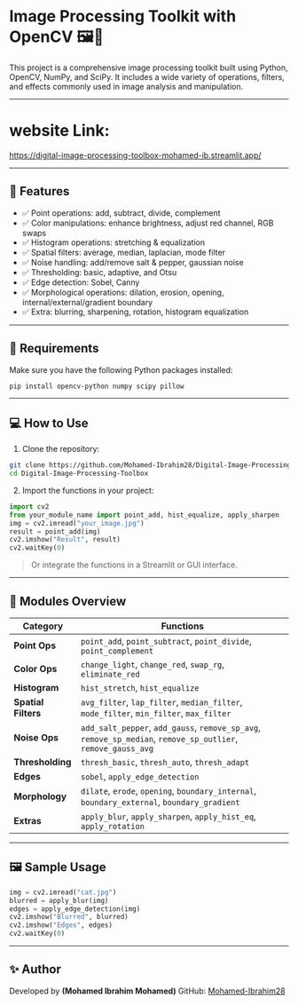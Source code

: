 
# Image Processing Toolkit with OpenCV 🖼️🧠

This project is a comprehensive image processing toolkit built using Python, OpenCV, NumPy, and SciPy. It includes a wide variety of operations, filters, and effects commonly used in image analysis and manipulation.

---

# website Link: 

https://digital-image-processing-toolbox-mohamed-ib.streamlit.app/

---

## 🚀 Features

- ✅ Point operations: add, subtract, divide, complement
- ✅ Color manipulations: enhance brightness, adjust red channel, RGB swaps
- ✅ Histogram operations: stretching & equalization
- ✅ Spatial filters: average, median, laplacian, mode filter
- ✅ Noise handling: add/remove salt & pepper, gaussian noise
- ✅ Thresholding: basic, adaptive, and Otsu
- ✅ Edge detection: Sobel, Canny
- ✅ Morphological operations: dilation, erosion, opening, internal/external/gradient boundary
- ✅ Extra: blurring, sharpening, rotation, histogram equalization

---

## 🧰 Requirements

Make sure you have the following Python packages installed:

```bash
pip install opencv-python numpy scipy pillow
```

---

## 💻 How to Use

1. Clone the repository:
```bash
git clone https://github.com/Mohamed-Ibrahim28/Digital-Image-Processing-Toolbox.git
cd Digital-Image-Processing-Toolbox
```

2. Import the functions in your project:

```python
import cv2
from your_module_name import point_add, hist_equalize, apply_sharpen
img = cv2.imread("your_image.jpg")
result = point_add(img)
cv2.imshow("Result", result)
cv2.waitKey(0)
```

> Or integrate the functions in a Streamlit or GUI interface.

---

## 🧠 Modules Overview

| Category | Functions |
|---------|------------|
| **Point Ops** | `point_add`, `point_subtract`, `point_divide`, `point_complement` |
| **Color Ops** | `change_light`, `change_red`, `swap_rg`, `eliminate_red` |
| **Histogram** | `hist_stretch`, `hist_equalize` |
| **Spatial Filters** | `avg_filter`, `lap_filter`, `median_filter`, `mode_filter`, `min_filter`, `max_filter` |
| **Noise Ops** | `add_salt_pepper`, `add_gauss`, `remove_sp_avg`, `remove_sp_median`, `remove_sp_outlier`, `remove_gauss_avg` |
| **Thresholding** | `thresh_basic`, `thresh_auto`, `thresh_adapt` |
| **Edges** | `sobel`, `apply_edge_detection` |
| **Morphology** | `dilate`, `erode`, `opening`, `boundary_internal`, `boundary_external`, `boundary_gradient` |
| **Extras** | `apply_blur`, `apply_sharpen`, `apply_hist_eq`, `apply_rotation` |

---

## 🖼️ Sample Usage

```python
img = cv2.imread("cat.jpg")
blurred = apply_blur(img)
edges = apply_edge_detection(img)
cv2.imshow("Blurred", blurred)
cv2.imshow("Edges", edges)
cv2.waitKey(0)
```

---


## ✨ Author

Developed by **(Mohamed Ibrahim Mohamed)**
GitHub: [Mohamed-Ibrahim28](https://github.com/Mohamed-Ibrahim28)

